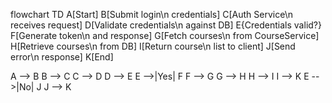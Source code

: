 flowchart TD
  A[Start]
  B[Submit login\n credentials]
  C[Auth Service\n receives request]
  D[Validate credentials\n against DB]
  E{Credentials valid?}
  F[Generate token\n and response]
  G[Fetch courses\n from CourseService]
  H[Retrieve courses\n from DB]
  I[Return course\n list to client]
  J[Send error\n response]
  K[End]

  A --> B
  B --> C
  C --> D
  D --> E
  E -->|Yes| F
  F --> G
  G --> H
  H --> I
  I --> K
  E -->|No| J
  J --> K